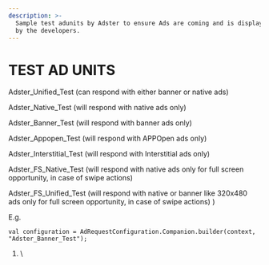 ```yaml
---
description: >-
  Sample test adunits by Adster to ensure Ads are coming and is displayed inAPP
  by the developers.
---
```


# TEST AD UNITS

Adster\_Unified\_Test (can respond with either banner or native ads)

Adster\_Native\_Test (will respond with native ads only)

Adster\_Banner\_Test (will respond with banner ads only)

Adster\_Appopen\_Test (will respond with APPOpen ads only)

Adster\_Interstitial\_Test (will respond with Interstitial ads only)

Adster\_FS\_Native\_Test (will respond with native ads only for full screen opportunity, in case of swipe actions)&#x20;

Adster\_FS\_Unified\_Test (will respond with native or banner like 320x480 ads only for full screen opportunity, in case of swipe actions) )

E.g.&#x20;

```
val configuration = AdRequestConfiguration.Companion.builder(context, "Adster_Banner_Test");
```

1. \
